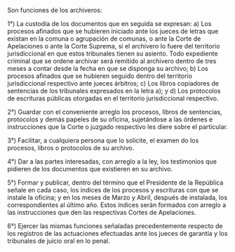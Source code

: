 Son funciones de los archiveros:

1°) La custodia de los documentos que en seguida se expresan:
a) Los procesos afinados que se hubieren iniciado ante los jueces de letras que existan en la comuna o agrupación de comunas, o ante la Corte de Apelaciones o ante la Corte Suprema, si el archivero lo fuere del territorio jurisdiccional en que estos tribunales tienen su asiento.
Todo expediente criminal que se ordene archivar será remitido al archivero dentro de tres meses a contar desde la fecha en que se disponga su archivo;
b) Los procesos afinados que se hubieren seguido dentro del territorio jurisdiccional respectivo ante jueces árbitros;
c) Los libros copiadores de sentencias de los tribunales expresados en la letra a); y
d) Los protocolos de escrituras públicas otorgadas en el territorio jurisdiccional respectivo.

2°) Guardar con el conveniente arreglo los procesos, libros de sentencias, protocolos y demás papeles de su oficina, sujetándose a las órdenes e instrucciones que la Corte o juzgado respectivo les diere sobre el particular.

3°) Facilitar, a cualquiera persona que lo solicite, el examen do los procesos, libros o protocolos de su archivo.

4°) Dar a las partes interesadas, con arreglo a la ley, los testimonios que pidieren de los documentos que existieren en su archivo.

5°) Formar y publicar, dentro del término que el Presidente de la República señale en cada caso, los índices de los procesos y escrituras con que se instale la oficina; y en los meses de Marzo y Abril, después de instalada, los correspondientes al último año.
Estos índices serán formados con arreglo a las instrucciones que den las respectivas Cortes de Apelaciones.

6°) Ejercer las mismas funciones señaladas precedentemente respecto de los registros de las actuaciones efectuadas ante los jueces de garantía y los tribunales de juicio oral en lo penal.
